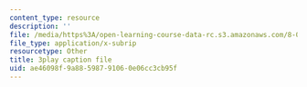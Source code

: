 ```yaml
---
content_type: resource
description: ''
file: /media/https%3A/open-learning-course-data-rc.s3.amazonaws.com/8-04-quantum-physics-i-spring-2013/ae46098f9a88598791060e06cc3cb95f_9lX2FENOe4o.vtt
file_type: application/x-subrip
resourcetype: Other
title: 3play caption file
uid: ae46098f-9a88-5987-9106-0e06cc3cb95f
---
```

